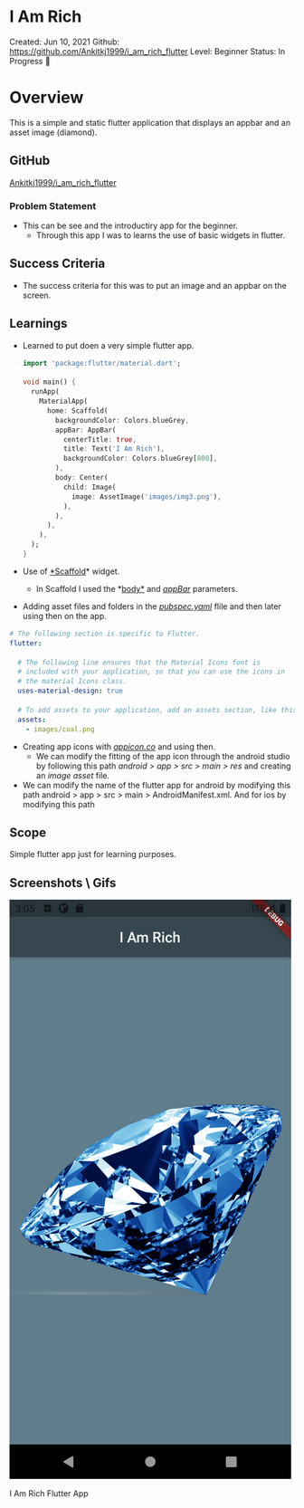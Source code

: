 # I Am Rich

Created: Jun 10, 2021
Github: https://github.com/Ankitkj1999/i_am_rich_flutter
Level: Beginner
Status: In Progress 🙌

# Overview

This is a simple and static flutter application that displays an appbar and an asset image (diamond).

## GitHub

[Ankitkj1999/i_am_rich_flutter](https://github.com/Ankitkj1999/i_am_rich_flutter)

### Problem Statement

- This can be see and the introductiry app for the beginner.
    - Through this app I was to learns the use of basic widgets in flutter.

## Success Criteria

- The success criteria for this was to put an image and an appbar on the screen.

## Learnings

- Learned to put doen a very simple flutter app.

    ```dart
    import 'package:flutter/material.dart';

    void main() {
      runApp(
        MaterialApp(
          home: Scaffold(
            backgroundColor: Colors.blueGrey,
            appBar: AppBar(
              centerTitle: true,
              title: Text('I Am Rich'),
              backgroundColor: Colors.blueGrey[800],
            ),
            body: Center(
              child: Image(
                image: AssetImage('images/img3.png'),
              ),
            ),
          ),
        ),
      );
    }
    ```

- Use of [*Scaffold](https://api.flutter.dev/flutter/material/Scaffold-class.html)* widget.
    - In Scaffold I used the *[body*](https://api.flutter.dev/flutter/material/Scaffold/body.html) and *[appBar](https://api.flutter.dev/flutter/material/Scaffold/appBar.html)* parameters.
- Adding asset files and folders in the [*pubspec.yaml*](https://github.com/Ankitkj1999/i_am_rich_flutter/blob/master/pubspec.yaml) flile and then later using then on the app.

```yaml
# The following section is specific to Flutter.
flutter:

  # The following line ensures that the Material Icons font is
  # included with your application, so that you can use the icons in
  # the material Icons class.
  uses-material-design: true

  # To add assets to your application, add an assets section, like this:
  assets:
    - images/coal.png
```

- Creating app icons with  [*appicon.co*](http://appicon.co) and using then.
    - We can modify the fitting of the app icon through the android studio by following this path *android > app > src > main > res* and creating an *image asset* file.
- We can modify the name of the flutter app for android by modifying this path android > app  > src > main > AndroidManifest.xml. And for ios by modifying this path

## Scope

Simple flutter app just for learning purposes.

## Screenshots \ Gifs

![I%20Am%20Rich%20ff414265f039406fbedeea66eb24febf/Untitled.png](images/Screenshot.png)

I Am Rich Flutter App
